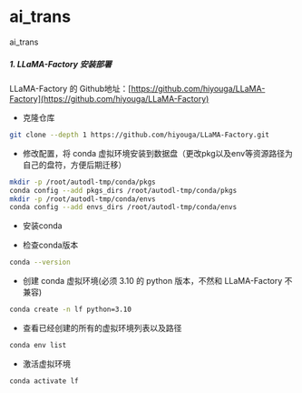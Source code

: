 # ai_trans
ai_trans

##### 1. LLaMA-Factory 安装部署
LLaMA-Factory 的 Github地址：[https://github.com/hiyouga/LLaMA-Factory](https://github.com/hiyouga/LLaMA-Factory)
- 克隆仓库
```bash
git clone --depth 1 https://github.com/hiyouga/LLaMA-Factory.git
```
- 修改配置，将 conda 虚拟环境安装到数据盘（更改pkg以及env等资源路径为自己的盘符，方便后期迁移）
```bash
mkdir -p /root/autodl-tmp/conda/pkgs 
conda config --add pkgs_dirs /root/autodl-tmp/conda/pkgs 
mkdir -p /root/autodl-tmp/conda/envs 
conda config --add envs_dirs /root/autodl-tmp/conda/envs
```


- 安装conda

- 检查conda版本
```bash
conda --version
```

- 创建 conda 虚拟环境(必须 3.10 的 python 版本，不然和 LLaMA-Factory 不兼容)
```bash
conda create -n lf python=3.10
```

- 查看已经创建的所有的虚拟环境列表以及路径
```bash
conda env list
```

- 激活虚拟环境
```bash
conda activate lf
```
